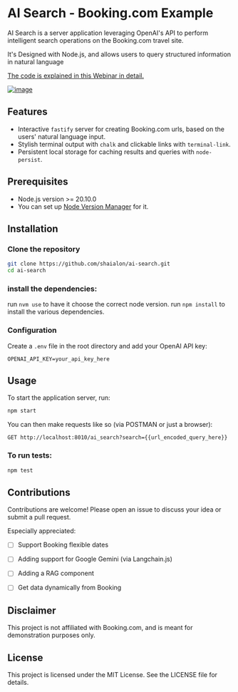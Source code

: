 # AI Search - Booking.com Example

AI Search is a server application leveraging OpenAI's API to perform intelligent search operations on the Booking.com travel site. 

It's Designed with Node.js, and allows users to query structured information in natural language

[The code is explained in this Webinar in detail.](https://www.youtube.com/watch?v=NpQJfNXqREA)

[![image](https://github.com/shaialon/ai-search/assets/3126207/e6b4d836-f8a2-42fe-b073-0183683322d3)](https://www.youtube.com/watch?v=NpQJfNXqREA)


## Features

- Interactive `fastify` server for creating Booking.com urls, based on the users' natural language input.
- Stylish terminal output with `chalk` and clickable links with `terminal-link`.
- Persistent local storage for caching results and queries with `node-persist`.

## Prerequisites

- Node.js version >= 20.10.0
- You can set up [Node Version Manager](https://github.com/nvm-sh/nvm) for it.

## Installation

### Clone the repository

```bash
git clone https://github.com/shaialon/ai-search.git
cd ai-search
```

### install the dependencies:

run `nvm use` to have it choose the correct node version.
run `npm install` to install the various dependencies.


### Configuration
Create a `.env` file in the root directory and add your OpenAI API key:

```
OPENAI_API_KEY=your_api_key_here
```


## Usage
To start the application server, run:

```bash
npm start
```

You can then make requests like so (via POSTMAN or just a browser):
```
GET http://localhost:8010/ai_search?search={{url_encoded_query_here}}
```


### To run tests:

```bash
npm test
```


## Contributions
Contributions are welcome! 
Please open an issue to discuss your idea or submit a pull request.

Especially appreciated:
- [ ] Support Booking flexible dates
- [ ] Adding support for Google Gemini (via Langchain.js)
- [ ] Adding a RAG component
- [ ] Get data dynamically from Booking


## Disclaimer
This project is not affiliated with Booking.com, and is meant for demonstration purposes only.

## License
This project is licensed under the MIT License. See the LICENSE file for details.
